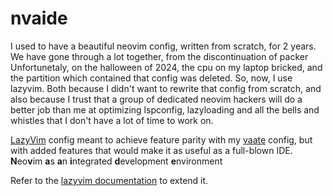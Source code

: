 # nvaide
I used to have a beautiful neovim config, written from scratch, for 2 years.
We have gone through a lot together, from the discontinuation of packer
Unfortunetaly, on the halloween of 2024, the cpu on my laptop bricked, and the partition which contained that config was deleted.
So, now, I use lazyvim. Both because I didn't want to rewrite that config from scratch, and also because I trust that a group of dedicated neovim hackers will do a better job than me at optimizing lspconfig, lazyloading and all the bells and whistles that I don't have a lot of time to work on.

[LazyVim](https://github.com/LazyVim/LazyVim) config meant to achieve feature parity with my [vaate](https://github.com/Phillip-Etec/vaate) config, but with added features that would make it as useful as a full-blown IDE. **N**eo**v**im **a**s **a**n **i**ntegrated **d**evelopment **e**nvironment

Refer to the [lazyvim documentation](https://lazyvim.github.io/installation) to extend it.
